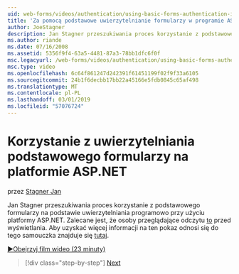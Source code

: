 ```yaml
---
uid: web-forms/videos/authentication/using-basic-forms-authentication-in-aspnet
title: 'Za pomocą podstawowe uwierzytelnianie formularzy w programie ASP.NET: | Dokumentacja firmy Microsoft'
author: JoeStagner
description: Jan Stagner przeszukiwania proces korzystanie z podstawowego formularzy na podstawie uwierzytelniania programowo przy użyciu platformy ASP.NET. Zaleca się, że osoby przeglądające odczytać ten przed...
ms.author: riande
ms.date: 07/16/2008
ms.assetid: 5356f9f4-63a5-4481-87a3-78bb1dfc6f0f
msc.legacyurl: /web-forms/videos/authentication/using-basic-forms-authentication-in-aspnet
msc.type: video
ms.openlocfilehash: 6c64f861247d242391f61451199f02f9f33a6105
ms.sourcegitcommit: 24b1f6decbb17bb22a45166e5fdb0845c65af498
ms.translationtype: MT
ms.contentlocale: pl-PL
ms.lasthandoff: 03/01/2019
ms.locfileid: "57076724"
---
```

<a name="using-basic-forms-authentication-in-aspnet"></a>Korzystanie z uwierzytelniania podstawowego formularzy na platformie ASP.NET
====================
przez [Stagner Jan](https://github.com/JoeStagner)

Jan Stagner przeszukiwania proces korzystanie z podstawowego formularzy na podstawie uwierzytelniania programowo przy użyciu platformy ASP.NET. Zalecane jest, że osoby przeglądające odczytu [to](../../overview/older-versions-security/introduction/security-basics-and-asp-net-support-vb.md) przed wyświetlania. Aby uzyskać więcej informacji na ten pokaz odnosi się do tego samouczka znajduje się [tutaj](../../overview/older-versions-security/introduction/an-overview-of-forms-authentication-vb.md).

[&#9654;Obejrzyj film wideo (23 minuty)](https://channel9.msdn.com/Blogs/ASP-NET-Site-Videos/using-basic-forms-authentication-in-aspnet)

> [!div class="step-by-step"]
> [Next](how-to-change-the-forms-authentication-properties.md)
